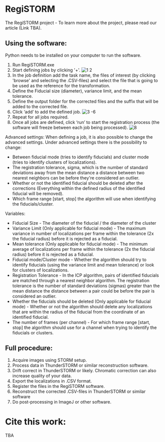 # RegiSTORM
The RegiSTORM project - To learn more about the project, please read our article (Link TBA).


## Using the software: 
Python needs to be installed on your computer to run the software. 
1. Run RegiSTORM.exe
2. Start defining jobs by clicking '+'.
![1    2](https://user-images.githubusercontent.com/56882858/230800913-2d0dc3d9-f07f-441e-9684-47da27039526.png)
3. In the job definition add the task name, the files of interest (by clicking 'browse' and selecting the .CSV-files) and select the file that is going to be used as the reference for the transformation.
4. Define the Fiducial size (diameter), variance limit, and the mean tolerance. 
5. Define the output folder for the corrected files and the suffix that will be added to the corrected file.
6. Click ‘add’ to add the defined job.
![3 -6](https://user-images.githubusercontent.com/56882858/230800924-fb0e0ff6-1574-4ab4-8ce0-65a542bf6ad2.png)
7. Repeat for all jobs required. 
8. Once all jobs are defined, click ‘run’ to start the registration process
   (the software will freeze between each job being processed).
![8](https://user-images.githubusercontent.com/56882858/230800929-29cc1156-d4bf-4d47-b13a-bdd06402619c.png)

Advanced settings: When defining a job, it is also possible to change the advanced settings. Under advanced settings there is the possibility to change:
- Between fiducial mode (tries to identify fiducials) and cluster mode (tries to identify clusters of localizations). 
- The registration tolerance, sigma, which is the number of standard deviations away from the mean distance a distance between two nearest neighbors can be before they're considered an outlier. 
- Whether or not the identified fiducial should be deleted after the corrections (Everything within the defined radius of the identified fiducial will be removed).
- Which frame range [start, stop] the algorithm will use when identifying the fiducials/cluster.

Variables: 
- Fiducial Size - The diameter of the fiducial / the diameter of the cluster
- Variance Limit (Only applicable for fiducial mode) - The maximum variance in number of localizations per frame within the tolerance (2x the fiducial radius) before it is rejected as a fiducial.
- Mean tolerance (Only applicable for fiducial mode) - The minimum average of localizations  per frame within the tolerance (2x the fiducial radius) before it is rejected as a fiducial.
- Fiducial mode/Cluster mode - Whether the algorithm should try to identify fiducials (using the variance limit and mean tolerance) or look for clusters of localizations. 
- Registration Tolerance - In the ICP algorithm, pairs of identified fiducials are matched through a nearest neighbor algorithm. The registration tolerance is the number of standard deviations (sigmas) greater than the mean distance the distance between a pair could be before the pair is considered an outlier. 
- Whether the fiducials should be deleted (Only applicable for fiducial mode) - Whether or not the algorithm should delete any localizations that are within the radius of the fiducial from the coordinate of an identified fiducial. 
- The number of frames (per channel) - For which frame range [start, stop] the algorithm should use for a channel when trying to identify the fiducials or clusters.

## Full procedure: 
1. Acquire images using STORM setup.
2. Process data in ThunderSTORM or similar reconstruction software. 
3. Drift correct in ThunderSTORM or likely. Chromatic correction can also increase quality of your data.
4. Export the localizations in .CSV format.
5. Register the files in the RegiSTORM software.
6. Reconstruct the corrected .CSV-files in ThunderSTORM or similar software
7. Do post-processing in ImageJ or other software.

# Cite this work: 
TBA
